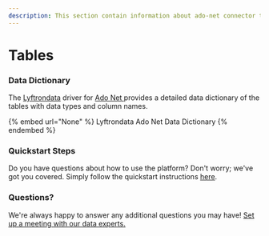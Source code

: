 ```yaml
---
description: This section contain information about ado-net connector tables information
---
```


# Tables

### Data Dictionary

The [Lyftrondata](https://www.lyftrondata.com/) driver for [Ado Net](None/)[ ](https://www.lyftrondata.com/integration/ado-net/)provides a detailed data dictionary of the tables with data types and column names.

{% embed url="None" %}
Lyftrondata Ado Net Data Dictionary
{% endembed %}

### Quickstart Steps

Do you have questions about how to use the platform? Don't worry; we've got you covered. Simply follow the quickstart instructions [here](../README.md).

### Questions? <a href="#questions" id="questions"></a>

We're always happy to answer any additional questions you may have! [Set up a meeting with our data experts.](https://www.lyftrondata.com/book-a-meeting/)

